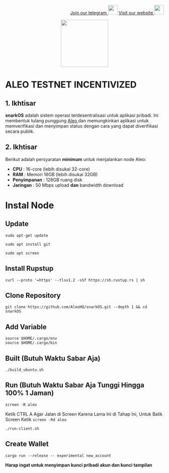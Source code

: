 <p style="font-size:14px" align="right">
<a href="https://t.me/bangpateng_group" target="_blank">Join our telegram <img src="https://user-images.githubusercontent.com/50621007/183283867-56b4d69f-bc6e-4939-b00a-72aa019d1aea.png" width="30"/></a>
<a href="https://bangpateng.com/" target="_blank">Visit our website <img src="https://user-images.githubusercontent.com/38981255/184068977-2d456b1a-9b50-4b75-a0a7-4909a7c78991.png" width="30"/></a>
</p>

<p align="center">
  <img height="150" height="auto" src="https://user-images.githubusercontent.com/38981255/185994172-0b4e4ea8-f81a-48db-8020-9be619f485b7.png">
</p>

# ALEO TESTNET INCENTIVIZED

##  1. Ikhtisar

__snarkOS__ adalah sistem operasi terdesentralisasi untuk aplikasi pribadi. Ini membentuk tulang punggung [ Aleo ](https://aleo.org/) dan
memungkinkan aplikasi untuk memverifikasi dan menyimpan status dengan cara yang dapat diverifikasi secara publik.

## 2. Ikhtisar

Berikut adalah persyaratan **minimum** untuk menjalankan node Aleo:

 -  **CPU** : 16-core (lebih disukai 32-core)
 -  **RAM** : Memori 16GB (lebih disukai 32GB)
 -  **Penyimpanan** : 128GB ruang disk
 -  **Jaringan** : 50 Mbps upload **dan** bandwidth download

# Instal Node

## Update

```
sudo apt-get update
```
```
sudo apt install git
```
```
sudo apt screen
```

## Install Rupstup

```
curl --proto '=https' --tlsv1.2 -sSf https://sh.rustup.rs | sh
```

## Clone Repository

```
git clone https://github.com/AleoHQ/snarkOS.git --depth 1 && cd snarkOS
```

## Add Variable

```
source $HOME/.cargo/env
source $HOME/.cargo/bin
```

## Built (Butuh Waktu Sabar Aja)

```
./build_ubuntu.sh
```

## Run (Butuh Waktu Sabar Aja Tunggi Hingga 100% 1 Jaman)
```
screen -R aleo
```

Ketik CTRL A Agar Jalan di Screen Karena Lama Ini di Tahap Ini, Untuk Balik Screen Ketik `screen -Rd aleo`

```
./run-client.sh
```

## Create Wallet 

```
cargo run --release -- experimental new_account
```

**Harap ingat untuk menyimpan kunci pribadi akun dan kunci tampilan**
